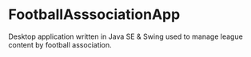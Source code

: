 # FootballAsssociationApp
Desktop application written in Java SE &amp; Swing used to manage league content by football association.
